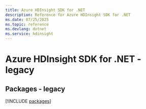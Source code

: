 ```yaml
---
title: Azure HDInsight SDK for .NET
description: Reference for Azure HDInsight SDK for .NET
ms.date: 07/25/2025
ms.topic: reference
ms.devlang: dotnet
ms.service: hdinsight
---
```

# Azure HDInsight SDK for .NET - legacy
## Packages - legacy
[!INCLUDE [packages](hdinsight-index.md)]